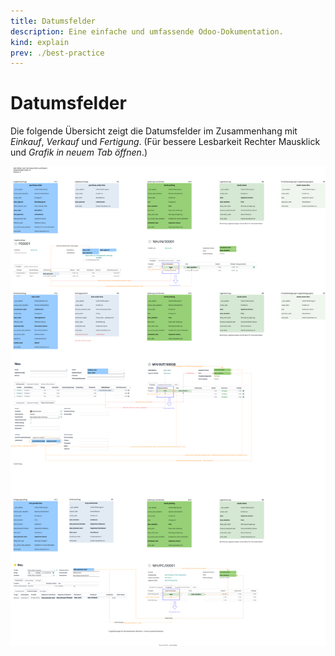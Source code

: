 ```yaml
---
title: Datumsfelder
description: Eine einfache und umfassende Odoo-Dokumentation.
kind: explain
prev: ./best-practice
---
```

# Datumsfelder

Die folgende Übersicht zeigt die Datumsfelder im Zusammenhang mit *Einkauf*, *Verkauf* und *Fertigung*. (Für bessere Lesbarkeit Rechter Mausklick und *Grafik in neuem Tab öffnen*.)

![Best Practice Datumsfelder](attachments/Best%20Practice%20Datumsfelder.svg)